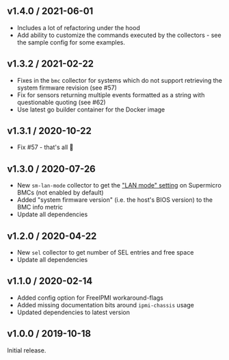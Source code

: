 ##  v1.4.0 / 2021-06-01

* Includes a lot of refactoring under the hood
* Add ability to customize the commands executed by the collectors - see the sample config for some examples.

##  v1.3.2 / 2021-02-22

* Fixes in the `bmc` collector for systems which do not support retrieving the system firmware revision (see #57)
* Fix for sensors returning multiple events formatted as a string with questionable quoting (see #62)
* Use latest go builder container for the Docker image

##  v1.3.1 / 2020-10-22

* Fix #57 - that's all :slightly_smiling_face:

##  v1.3.0 / 2020-07-26

* New `sm-lan-mode` collector to get the ["LAN mode" setting](https://www.supermicro.com/support/faqs/faq.cfm?faq=28159) on Supermicro BMCs (not enabled by default)
* Added "system firmware version" (i.e. the host's BIOS version) to the BMC info metric
* Update all dependencies

##  v1.2.0 / 2020-04-22

* New `sel` collector to get number of SEL entries and free space
* Update all dependencies

##  v1.1.0 / 2020-02-14

* Added config option for FreeIPMI workaround-flags
* Added missing documentation bits around `ipmi-chassis` usage
* Updated dependencies to latest version

##  v1.0.0 / 2019-10-18

Initial release.
